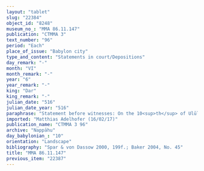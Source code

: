 ```yaml
---
layout: "tablet"
slug: "22384"
object_id: "8248"
museum_no_: "MMA 86.11.147"
publication: "CTMMA 3"
text_number: "96"
period: "Each"
place_of_issue: "Babylon city"
type_and_content: "Statements in court/Depositions"
day_remark: "-"
month: "VI"
month_remark: "-"
year: "6"
year_remark: "-"
king: "Dar"
king_remark: "-"
julian_date: "516"
julian_date_year: "516"
paraphrase: "Statement before witnesses: On the 10<sup>th</sup> of Ulūlu (VII) in the gate of the I&scaron;hara temple <strong>A</strong> states before witnesses that <strong>B</strong> was maligned (<em>qalālu</em>, <em>qullul</em>), had kept the watch (<em>maṣṣartu</em>) on behalf of <strong>C</strong> and did not abandon his post (<em>il-li-nim</em>, read[?]: <em>il-li-ik<sup>!</sup></em>, <em>alāku </em>[MA]). A list of 4 witnesses follows; no scribe.<br /> &nbsp;<br /> <strong>A</strong> = Iddin-Nab&ucirc;/Nab&ucirc;-bān-zēri//Nappāhu; <strong>B</strong> = Arad-Nergal; <strong>C</strong> = Ha&scaron;dāya/Aplāya//Bēl-eṭēri<br /> &nbsp;"
imported: "Matthias Adelhofer (16/02/17)"
publication_name: "CTMMA 3 96"
archive: "Nappāhu"
day_babylonian_: "10"
orientation: "Landscape"
bibliography: "Spar & von Dassow 2000, 199f.; Baker 2004, No. 45"
title: "MMA 86.11.147"
previous_item: "22387"
---
```

